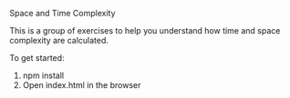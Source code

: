 Space and Time Complexity

This is a group of exercises to help you understand how time and space complexity are calculated.

To get started:
1. npm install
2. Open index.html in the browser
